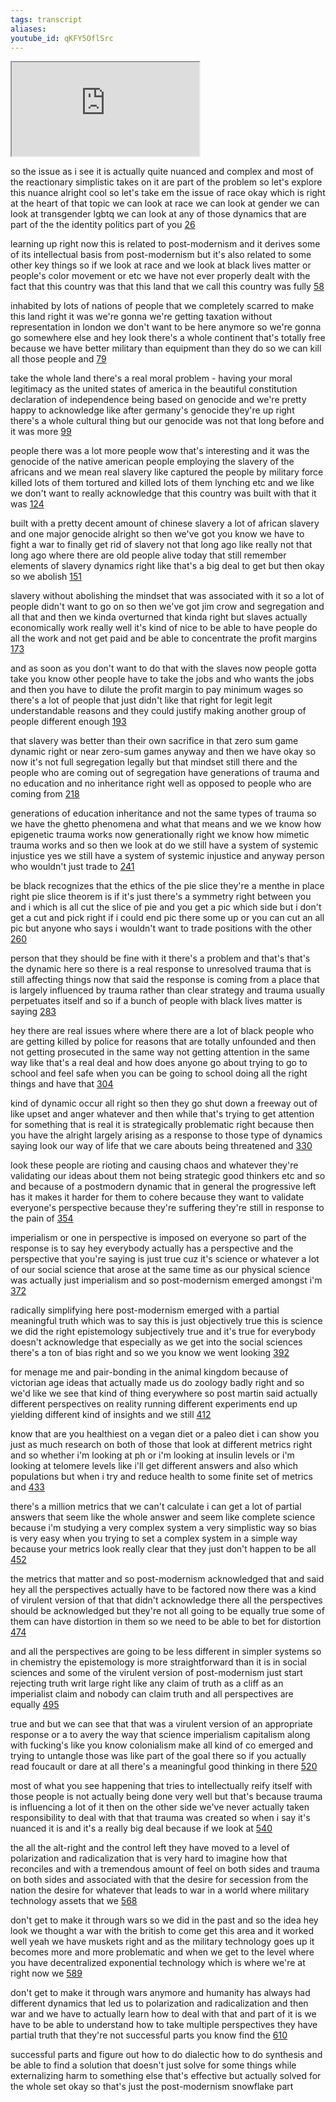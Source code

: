 ```yaml
---
tags: transcript
aliases:
youtube_id: qKFY5OflSrc
---
```


<div class="yt-container"><iframe src="https://www.youtube.com/embed/qKFY5OflSrc"></iframe></div>

so the issue as i see it is actually quite nuanced and complex and most of the reactionary simplistic takes on it are part of the problem so let's explore this nuance alright cool so let's take em the issue of race okay which is right at the heart of that topic we can look at race we can look at gender we can look at transgender lgbtq we can look at any of those dynamics that are part of the the identity politics part of you [26](https://www.youtube.com/watch?v=qKFY5OflSrc&t=26.609s)

learning up right now this is related to post-modernism and it derives some of its intellectual basis from post-modernism but it's also related to some other key things so if we look at race and we look at black lives matter or people's color movement or etc we have not ever properly dealt with the fact that this country was that this land that we call this country was fully [58](https://www.youtube.com/watch?v=qKFY5OflSrc&t=58.05s)

inhabited by lots of nations of people that we completely scarred to make this land right it was we're gonna we're getting taxation without representation in london we don't want to be here anymore so we're gonna go somewhere else and hey look there's a whole continent that's totally free because we have better military than equipment than they do so we can kill all those people and [79](https://www.youtube.com/watch?v=qKFY5OflSrc&t=79.32s)

take the whole land there's a real moral  problem - having your moral legitimacy as the united states of america in the beautiful constitution declaration of independence being based on genocide and we're pretty happy to acknowledge like after germany's genocide they're up right there's a whole cultural thing but our genocide was not that long before and it was more [99](https://www.youtube.com/watch?v=qKFY5OflSrc&t=99.869s)

people there was a lot more people wow that's interesting and it was the genocide of the native american people employing the slavery of the africans and we mean real slavery like captured the people by military force killed lots of them tortured and killed lots of them lynching etc and we like we don't want to really acknowledge that this country was built with that it was [124](https://www.youtube.com/watch?v=qKFY5OflSrc&t=124.59s)

built with a pretty decent amount of chinese slavery a lot of african slavery and one major genocide alright so then we've got you know we have to fight a war to finally get rid of slavery not that long ago like really not that long ago where there are old people alive today that still remember elements of slavery dynamics right like that's a big deal to get but then okay so we abolish [151](https://www.youtube.com/watch?v=qKFY5OflSrc&t=151.76s)

slavery without abolishing the mindset that was associated with it so a lot of people didn't want to go on so then we've got jim crow and segregation and all that and then we kinda overturned that kinda right but slaves actually economically work really well it's kind of nice to be able to have people do all the work and not get paid and be able to concentrate the profit margins [173](https://www.youtube.com/watch?v=qKFY5OflSrc&t=173.9s)

and as soon as you don't want to do that with the slaves now people gotta take you know other people have to take the  jobs and who wants the jobs and then you have to dilute the profit margin to pay minimum wages so there's a lot of people that just didn't like that right for legit legit understandable reasons and they could justify making another group of people different enough [193](https://www.youtube.com/watch?v=qKFY5OflSrc&t=193.25s)

that slavery was better than their own sacrifice in that zero sum game dynamic right or near zero-sum games anyway and then we have okay so now it's not full segregation legally but that mindset still there and the people who are coming out of segregation have generations of trauma and no education and no inheritance right well as opposed to people who are coming from [218](https://www.youtube.com/watch?v=qKFY5OflSrc&t=218.93s)

generations of education inheritance and not the same types of trauma so we have the ghetto phenomena and what that means and we we know how epigenetic trauma works now generationally right we know how mimetic trauma works and so then we look at do we still have a system of systemic injustice yes we still have a system of systemic injustice and anyway person who wouldn't just trade to [241](https://www.youtube.com/watch?v=qKFY5OflSrc&t=241.1s)

be black recognizes that the ethics of the pie slice they're a menthe in place right pie slice theorem is if it's just there's a symmetry right between you and i which is all cut the slice of pie and you get a pic which side but i don't get a cut and pick right if i could end pic there some up or you can cut an all pic but anyone who says i wouldn't want to trade positions with the other [260](https://www.youtube.com/watch?v=qKFY5OflSrc&t=260.96s)

person that they should be fine with it there's a problem and that's that's the dynamic here so there is a real response to unresolved trauma that is still affecting things now that said the response is coming from a place that is largely influenced by trauma rather than clear strategy and trauma usually perpetuates itself and so if a bunch of people with black lives matter is saying [283](https://www.youtube.com/watch?v=qKFY5OflSrc&t=283.38s)

hey there are real issues where where there are a lot of black people who are getting killed by police for reasons that are totally unfounded and then not getting prosecuted in the same way not getting attention in the same way like that's a real deal and how does anyone go about trying to go to school and feel safe when you can be going to school doing all the right things and have that [304](https://www.youtube.com/watch?v=qKFY5OflSrc&t=304.59s)

kind of dynamic occur all right so then they go shut down a freeway out of like upset and anger whatever and then while that's trying to get attention for something that is real it is strategically problematic right because then you have the alright largely arising as a response to those type of dynamics saying look our way of life that we care abouts being threatened and [330](https://www.youtube.com/watch?v=qKFY5OflSrc&t=330.539s)

look these people are rioting and causing chaos and whatever they're validating our ideas about them not being strategic good thinkers etc and so and because of a postmodern dynamic that in general the progressive left has it makes it harder for them to cohere because they want to validate everyone's perspective because they're suffering they're still in response to the pain of [354](https://www.youtube.com/watch?v=qKFY5OflSrc&t=354.12s)

imperialism or one in perspective is imposed on everyone so part of the response is to say hey everybody actually has a perspective and the perspective that you're saying is just true cuz it's science or whatever a lot of our social science that arose at the same time as our physical science was actually just imperialism and so post-modernism emerged amongst i'm [372](https://www.youtube.com/watch?v=qKFY5OflSrc&t=372.27s)

radically simplifying here post-modernism emerged with a partial meaningful truth which was to say this is just objectively true this is science we did the right epistemology subjectively true and it's true for everybody doesn't acknowledge that especially as we get into the social sciences there's a ton of bias right and so we you know we went looking [392](https://www.youtube.com/watch?v=qKFY5OflSrc&t=392.55s)

for menage me and pair-bonding in the animal kingdom because of victorian age ideas that actually made us do zoology badly right and so we'd like we see that kind of thing everywhere so post martin said actually different perspectives on reality running different experiments end up yielding different kind of insights and we still [412](https://www.youtube.com/watch?v=qKFY5OflSrc&t=412.38s)

know that are you healthiest on a vegan diet or a paleo diet i can show you just as much research on both of those that look at different metrics right and so whether i'm looking at ph or i'm looking at insulin levels or i'm looking at telomere levels like i'll get different answers and also which populations but when i try and reduce health to some finite set of metrics and [433](https://www.youtube.com/watch?v=qKFY5OflSrc&t=433.59s)

there's a million metrics that we can't calculate i can get a lot of partial answers that seem like the whole answer and seem like complete science because i'm studying a very complex system a very simplistic way so bias is very easy when you trying to set a complex system in a simple way because your metrics look really clear that they just don't happen to be all [452](https://www.youtube.com/watch?v=qKFY5OflSrc&t=452.04s)

the metrics that matter and so post-modernism acknowledged that and said hey all the perspectives actually have to be factored now there was a kind of virulent version of that that didn't acknowledge there all the perspectives should be acknowledged but they're not all going to be equally true some of them can have distortion in them so we need to be able to bet for distortion [474](https://www.youtube.com/watch?v=qKFY5OflSrc&t=474.0s)

and all the perspectives are going to be less different in simpler systems so in chemistry the epistemology is more straightforward than it is in social sciences and some of the virulent version of post-modernism just start rejecting truth writ large right like any claim of truth as a cliff as an imperialist claim and nobody can claim truth and all perspectives are equally [495](https://www.youtube.com/watch?v=qKFY5OflSrc&t=495.78s)

true and but we can see that that was a virulent version of an appropriate response or a to avery the way that science imperialism capitalism along with fucking's like you know colonialism make all kind of co emerged and trying to untangle those was like part of the goal there so if you actually read foucault or dare at all there's a meaningful good thinking in there [520](https://www.youtube.com/watch?v=qKFY5OflSrc&t=520.53s)

most of what you see happening that tries to intellectually reify itself with those people is not actually being done very well but that's because trauma is influencing a lot of it then on the other side we've never actually taken responsibility to deal with that that trauma was created so when i say it's nuanced it is and it's a really big deal because if we look at [540](https://www.youtube.com/watch?v=qKFY5OflSrc&t=540.96s)

the all the alt-right and the control left they have moved to a level of polarization and radicalization that is very hard to imagine how that reconciles and with a tremendous amount of feel on both sides and trauma on both sides and associated with that the desire for secession from the nation the desire for whatever that leads to war in a world where military technology assets that we [568](https://www.youtube.com/watch?v=qKFY5OflSrc&t=568.35s)

don't get to make it through wars so we did in the past and so the idea hey look we thought a war with the british to come get this area and it worked well yeah we have muskets right and as the military technology goes up it becomes more and more problematic and when we get to the level where you have decentralized exponential technology which is where we're at right now we [589](https://www.youtube.com/watch?v=qKFY5OflSrc&t=589.04s)

don't get to make it through wars anymore and humanity has always had different dynamics that led us to polarization and radicalization and then war and we have to actually learn how to  deal with that and part of it is we have to be able to understand how to take multiple perspectives they have partial truth that they're not successful parts you know find the [610](https://www.youtube.com/watch?v=qKFY5OflSrc&t=610.94s)

successful parts and figure out how to do dialectic how to do synthesis and be able to find a solution that doesn't just solve for some things while externalizing harm to something else that's effective but actually solved for the whole set okay so that's just the post-modernism snowflake part